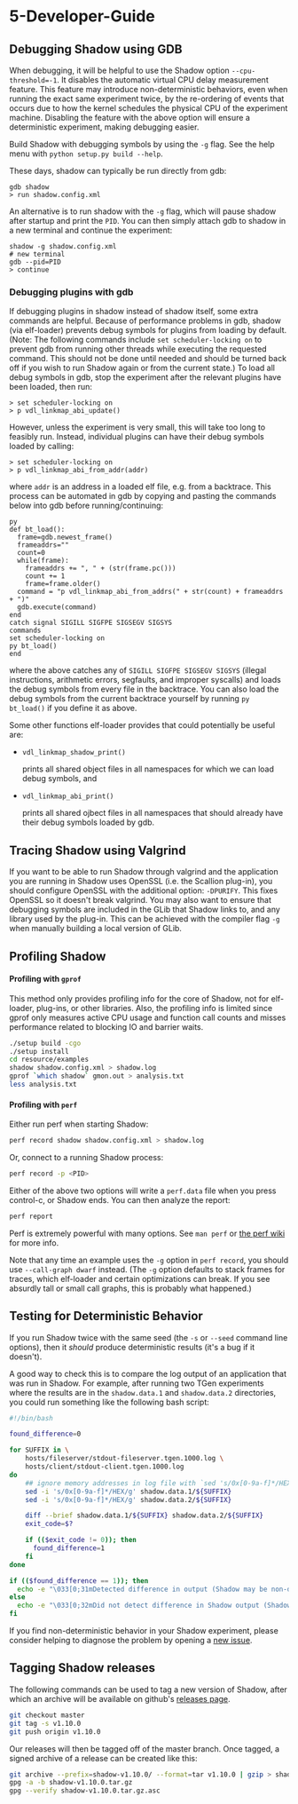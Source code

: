 # 5-Developer-Guide

## Debugging Shadow using GDB

When debugging, it will be helpful to use the Shadow option `--cpu-threshold=-1`. It disables the automatic virtual CPU delay measurement feature. This feature may introduce non-deterministic behaviors, even when running the exact same experiment twice, by the re-ordering of events that occurs due to how the kernel schedules the physical CPU of the experiment machine. Disabling the feature with the above option will ensure a deterministic experiment, making debugging easier.

Build Shadow with debugging symbols by using the `-g` flag. See the help menu with `python setup.py build --help`.

These days, shadow can typically be run directly from gdb:

```text
gdb shadow
> run shadow.config.xml
```

An alternative is to run shadow with the `-g` flag, which will pause shadow after startup and print the `PID`. You can then simply attach gdb to shadow in a new terminal and continue the experiment:

```text
shadow -g shadow.config.xml
# new terminal
gdb --pid=PID
> continue
```

### Debugging plugins with gdb

If debugging plugins in shadow instead of shadow itself, some extra commands are helpful. Because of performance problems in gdb, shadow \(via elf-loader\) prevents debug symbols for plugins from loading by default. \(Note: The following commands include `set scheduler-locking on` to prevent gdb from running other threads while executing the requested command. This should not be done until needed and should be turned back off if you wish to run Shadow again or from the current state.\) To load all debug symbols in gdb, stop the experiment after the relevant plugins have been loaded, then run:

```text
> set scheduler-locking on
> p vdl_linkmap_abi_update()
```

However, unless the experiment is very small, this will take too long to feasibly run. Instead, individual plugins can have their debug symbols loaded by calling:

```text
> set scheduler-locking on
> p vdl_linkmap_abi_from_addr(addr)
```

where `addr` is an address in a loaded elf file, e.g. from a backtrace. This process can be automated in gdb by copying and pasting the commands below into gdb before running/continuing:

```text
py
def bt_load():
  frame=gdb.newest_frame()
  frameaddrs=""
  count=0
  while(frame):
    frameaddrs += ", " + (str(frame.pc()))
    count += 1
    frame=frame.older()
  command = "p vdl_linkmap_abi_from_addrs(" + str(count) + frameaddrs + ")"
  gdb.execute(command)
end
catch signal SIGILL SIGFPE SIGSEGV SIGSYS
commands
set scheduler-locking on
py bt_load()
end
```

where the above catches any of `SIGILL SIGFPE SIGSEGV SIGSYS` \(illegal instructions, arithmetic errors, segfaults, and improper syscalls\) and loads the debug symbols from every file in the backtrace. You can also load the debug symbols from the current backtrace yourself by running `py bt_load()` if you define it as above.

Some other functions elf-loader provides that could potentially be useful are:

* `vdl_linkmap_shadow_print()`  

   prints all shared object files in all namespaces for which we can load debug symbols, and

* `vdl_linkmap_abi_print()`  

   prints all shared ojbect files in all namespaces that should already have their debug symbols loaded by gdb.

## Tracing Shadow using Valgrind

If you want to be able to run Shadow through valgrind and the application you are running in Shadow uses OpenSSL \(i.e. the Scallion plug-in\), you should configure OpenSSL with the additional option: `-DPURIFY`. This fixes OpenSSL so it doesn't break valgrind. You may also want to ensure that debugging symbols are included in the GLib that Shadow links to, and any library used by the plug-in. This can be achieved with the compiler flag `-g` when manually building a local version of GLib.

## Profiling Shadow

#### Profiling with `gprof`

This method only provides profiling info for the core of Shadow, not for elf-loader, plug-ins, or other libraries. Also, the profiling info is limited since gprof only measures active CPU usage and function call counts and misses performance related to blocking IO and barrier waits.

```bash
./setup build -cgo
./setup install
cd resource/examples
shadow shadow.config.xml > shadow.log
gprof `which shadow` gmon.out > analysis.txt
less analysis.txt
```

#### Profiling with `perf`

Either run perf when starting Shadow:

```bash
perf record shadow shadow.config.xml > shadow.log
```

Or, connect to a running Shadow process:

```bash
perf record -p <PID>
```

Either of the above two options will write a `perf.data` file when you press control-c, or Shadow ends. You can then analyze the report:

```bash
perf report
```

Perf is extremely powerful with many options. See `man perf` or [the perf wiki](https://perf.wiki.kernel.org/index.php/Tutorial) for more info.

Note that any time an example uses the `-g` option in `perf record`, you should use `--call-graph dwarf` instead. \(The `-g` option defaults to stack frames for traces, which elf-loader and certain optimizations can break. If you see absurdly tall or small call graphs, this is probably what happened.\)

## Testing for Deterministic Behavior

If you run Shadow twice with the same seed \(the `-s` or `--seed` command line options\), then it _should_ produce deterministic results \(it's a bug if it doesn't\).

A good way to check this is to compare the log output of an application that was run in Shadow. For example, after running two TGen experiments where the results are in the `shadow.data.1` and `shadow.data.2` directories, you could run something like the following bash script:

```bash
#!/bin/bash

found_difference=0

for SUFFIX in \
    hosts/fileserver/stdout-fileserver.tgen.1000.log \
    hosts/client/stdout-client.tgen.1000.log
do
    ## ignore memory addresses in log file with `sed 's/0x[0-9a-f]*/HEX/g' FILENAME`
    sed -i 's/0x[0-9a-f]*/HEX/g' shadow.data.1/${SUFFIX}
    sed -i 's/0x[0-9a-f]*/HEX/g' shadow.data.2/${SUFFIX}

    diff --brief shadow.data.1/${SUFFIX} shadow.data.2/${SUFFIX}
    exit_code=$?

    if (($exit_code != 0)); then
      found_difference=1
    fi
done

if (($found_difference == 1)); then
  echo -e "\033[0;31mDetected difference in output (Shadow may be non-deterministic).\033[0m"
else
  echo -e "\033[0;32mDid not detect difference in Shadow output (Shadow may be deterministic).\033[0m"
fi
```

If you find non-deterministic behavior in your Shadow experiment, please consider helping to diagnose the problem by opening a [new issue](https://github.com/shadow/shadow/issues/new).

## Tagging Shadow releases

The following commands can be used to tag a new version of Shadow, after which an archive will be available on github's [releases page](https://github.com/shadow/shadow/releases).

```bash
git checkout master
git tag -s v1.10.0
git push origin v1.10.0
```

Our releases will then be tagged off of the master branch. Once tagged, a signed archive of a release can be created like this:

```bash
git archive --prefix=shadow-v1.10.0/ --format=tar v1.10.0 | gzip > shadow-v1.10.0.tar.gz
gpg -a -b shadow-v1.10.0.tar.gz
gpg --verify shadow-v1.10.0.tar.gz.asc
```

